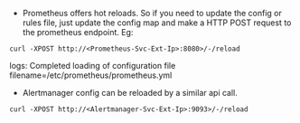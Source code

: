 * Prometheus offers hot reloads. So if you need to update the config or rules
file, just update the config map and make a HTTP POST request to the
prometheus endpoint. Eg:
```
curl -XPOST http://<Prometheus-Svc-Ext-Ip>:8080>/-/reload 
```
logs: Completed loading of configuration file filename=/etc/prometheus/prometheus.yml

* Alertmanager config can be reloaded by a similar api call.
```
curl -XPOST http://<Alertmanager-Svc-Ext-Ip>:9093>/-/reload
```
